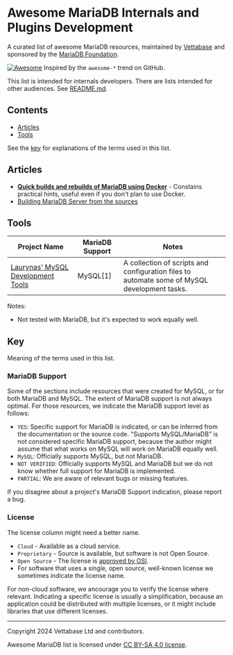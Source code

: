 # Awesome MariaDB Internals and Plugins Development

A curated list of awesome MariaDB resources, maintained by [Vettabase](https://vettabase.com) and sponsored by the [MariaDB Foundation](https://mariadb.org/).

[![Awesome](https://cdn.rawgit.com/sindresorhus/awesome/d7305f38d29fed78fa85652e3a63e154dd8e8829/media/badge.svg)](https://github.com/sindresorhus/awesome) Inspired by the `awesome-*` trend on GitHub.

This list is intended for internals developers. There are lists intended for other audiences. See [README.md](README.md).

## Contents

- [Articles](#articles)
- [Tools](#tools)

See the [key](#key) for explanations of the terms used in this list.

## Articles

* **[Quick builds and rebuilds of MariaDB using Docker](https://optimizedbyotto.com/post/quick-builds-and-rebuilds-of-mariadb-with-docker/)** - Constains practical hints, useful even if you don't plan to use Docker.
* [Building MariaDB Server from the sources](https://fromdual.com/building-mariadb-server-from-the-sources)

## Tools

| Project Name                                                                                              | MariaDB Support | Notes                                                                                                                                                         |
|-----------------------------------------------------------------------------------------------------------|-----------------|---------------------------------------------------------------------------------------------------------------------------------------------------------------|
| [Laurynas' MySQL Development Tools](https://github.com/laurynas-biveinis/dotfiles/tree/master/mysql-work) | MySQL[1]        | A collection of scripts and configuration files to automate some of MySQL development tasks. |

Notes:

* Not tested with MariaDB, but it's expected to work equally well.

## Key

Meaning of the terms used in this list.

### MariaDB Support

Some of the sections include resources that were created for MySQL, or for both MariaDB and MySQL. The extent of MariaDB support is not always optimal. For those resources, we indicate the MariaDB support level as follows:

- `YES`: Specific support for MariaDB is indicated, or can be inferred from the documentation or the source code. "Supports MySQL/MariaDB" is not considered specific MariaDB support, because the author might assume that what works on MySQL will work on MariaDB equally well.
- `MySQL`: Officially supports MySQL, but not MariaDB.
- `NOT VERIFIED`: Officially supports MySQL and MariaDB but we do not know whether full support for MariaDB is implemented.
- `PARTIAL`: We are aware of relevant bugs or missing features.

If you disagree about a project's MariaDB Support indication, please report a bug.

### License

The license column might need a better name.

- `Cloud` - Available as a cloud service.
- `Proprietary` - Source is available, but software is not Open Source.
- `Open Source` - The license is [approved by OSI](https://opensource.org/licenses).
- For software that uses a single, open source, well-known license we sometimes indicate the license name.

For non-cloud software, we ancourage you to verify the license where relevant. Indicating a specific license is usually a simplification, because an application could be distributed with multiple licenses, or it might include libraries that use different licenses.

---

Copyright 2024 Vettabase Ltd and contributors.

Awesome MariaDB list is licensed under [CC BY-SA 4.0 license](https://creativecommons.org/licenses/by-sa/4.0/).
